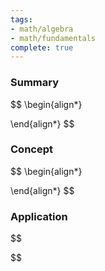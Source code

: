 ```yaml
---
tags:
- math/algebra
- math/fundamentals
complete: true
---
```

### Summary
$$
\begin{align*}

\end{align*}
$$
### Concept
$$
\begin{align*}

\end{align*}
$$
### Application
$$

$$